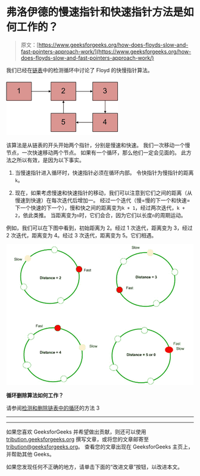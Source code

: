 # 弗洛伊德的慢速指针和快速指针方法是如何工作的？

> 原文：[https://www.geeksforgeeks.org/how-does-floyds-slow-and-fast-pointers-approach-work/](https://www.geeksforgeeks.org/how-does-floyds-slow-and-fast-pointers-approach-work/)

我们已经在[链表](https://www.geeksforgeeks.org/detect-loop-in-a-linked-list/)中的检测循环中讨论了 Floyd 的快慢指针算法。

![](img/de522899e01a1322ab2808eeff1ad73e.png "Linked List Loop")

该算法是从链表的开头开始两个指针，分别是慢速和快速。 我们一次移动一个慢节点，一次快速移动两个节点。 如果有一个循环，那么他们一定会见面的。 此方法之所以有效，是因为以下事实。

1.  当慢速指针进入循环时，快速指针必须在循环内部。 令快指针为慢指针的距离`k`。

2.  现在，如果考虑慢速和快速指针的移动，我们可以注意到它们之间的距离（从慢速到快速）在每次迭代后增加一。 经过一个迭代（慢=慢的下一个和快速=下一个快速的下一个），慢和快之间的距离变为`k + 1`，经过两次迭代，`k + 2`，依此类推。 当距离变为`n`时，它们会合，因为它们以长度`n`的周期运动。

例如，我们可以在下图中看到，初始距离为 2。经过 1 次迭代，距离变为 3，经过 2 次迭代，距离变为 4。经过 3 次迭代，距离变为 5。它们相遇。

![](img/530c1d862ea4b2859d6d27f5eea1079b.png)

**循环删除算法如何工作？**

请参阅[检测和删除链表中的循环](https://www.geeksforgeeks.org/detect-and-remove-loop-in-a-linked-list/)的方法 3



* * *

* * *

如果您喜欢 GeeksforGeeks 并希望做出贡献，则还可以使用 [tribution.geeksforgeeks.org](https://contribute.geeksforgeeks.org/) 撰写文章，或将您的文章邮寄至 tribution@geeksforgeeks.org。 查看您的文章出现在 GeeksforGeeks 主页上，并帮助其他 Geeks。

如果您发现任何不正确的地方，请单击下面的“改进文章”按钮，以改进本文。